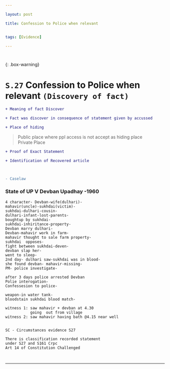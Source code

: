 ```yaml
---

layout: post

title: Confession to Police when relevant


tags: [Evidence]

---
```


` `

{: .box-warning}
# `S.27` Confession to Police when  relevant `(Discovery of fact)`

```diff
+ Meaning of fact Discover
```

```diff
+ Fact was discover in consequence of statement given by accussed
```


```diff
+ Place of hiding
```
  > Public place where ppl access is not accept as hiding place<br>
  > Private Place

```diff
+ Proof of Exact Statement
```

```diff
+ Identification of Recovered article
```

` `

```diff
- Caselaw
```
 
###  State of UP V Devban Upadhay -1960

    4 character- Devban-wife(dulhari)- 
    mahavir(uncle)-sukhdai(victim)-
    sukhdai-dulhari-cousin-
    dulhari-infant-lost-parents-
    boughtup by sukhdai-
    sukhdai-inhiritance-property-
    Devban marry dulhari-
    Devban-mahavir work in farm-
    mahavir thought to sale farm property-
    sukhdai  opposes-
    fight between sukhdai-deven-
    devban slap her-
    went to sleep-
    2nd day- dulhari saw-sukhdai was in blood-
    she found devban- mahavir-missing-
    PM- police investigate-

    after 3 days police arrested Devban
    Polie interogation-
    Confessesion to police-

    weapon-in water tank-
    bloodstain sukhdai blood match-

    witness 1: saw mahavir + devban at 4.30 
               going  out from village
    witness 2: saw mahavir having bath @4.15 near well


    SC - Circumstances evidence S27 

    There is classification recorded statement
    under S27 and S161 Crpc
    Art 14 of Constitution Challenged
    
` `
 
---

  
  